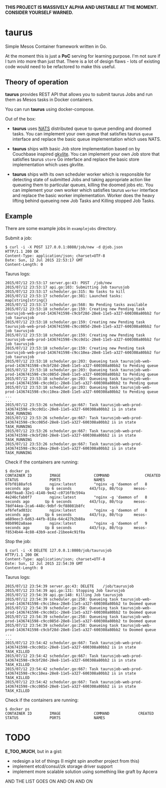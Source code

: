 **THIS PROJECT IS MASSIVELY ALPHA AND UNSTABLE AT THE MOMENT. CONSIDER YOURSELF WARNED.**

# taurus
Simple Mesos Container framework written in Go.

At the moment this is just a **PoC** serving for learning purpose. I'm not sure if I turn into more than just that.
There is a lot of design flaws - lots of existing code would need to be refactored to make this useful.

## Theory of operation
**taurus** provides REST API that allows you to submit taurus Jobs and run them as Mesos tasks in Docker containers.

You can run **taurus** using docker-compose.

Out of the box:
- **taurus** uses [NATS](https://github.com/nats-io/nats) distributed queue to queue pending and doomed tasks. You can implement your own queue that satisfies taurus ```queue``` interface and replace the basic queue implementation which uses NATS.

- **taurus** ships with basic Job store implementation based on by Couchbase inspired [gkvlite](https://github.com/steveyen/gkvlite). You can implement your own Job store that satisfies taurus ```store``` Go interface and replace the basic store implementation which uses gkvlite.

- **taurus** ships with its own scheduler worker which is responsible for detecting state of submitted Jobs and taking appropriate action like queueing them to particular queues, killing the doomed jobs etc. You can implement your own worker which satisfies taurus ```worker``` interface and replace the basic worker implementation. Worker does the heavy lifting behind queueing new Job Tasks and Killing stopped Job Tasks.

## Example
There are some example jobs in ```examplejobs``` directory.

Submit a job:
```
$ curl -i -X POST 127.0.0.1:8080/job/new -d @job.json
HTTP/1.1 200 OK
Content-Type: application/json; charset=UTF-8
Date: Sun, 12 Jul 2015 22:53:17 GMT
Content-Length: 0
```

Taurus logs:
```
2015/07/12 23:53:17 server.go:43: POST	/job/new
2015/07/12 23:53:17 api.go:103: Submitting Job taurusjob
2015/07/12 23:53:17 scheduler.go:315: No tasks to kill
2015/07/12 23:53:17 scheduler.go:381: Launched tasks: map[string]string{}
2015/07/12 23:53:17 scheduler.go:568: No Pending tasks available
2015/07/12 23:53:18 scheduler.go:159: Creating new Pending task taurusjob-web-prod-1436741598-c9cbf28d-28e8-11e5-a327-600308a80bb2 for job taurusjob
2015/07/12 23:53:18 scheduler.go:159: Creating new Pending task taurusjob-web-prod-1436741598-c9cc085d-28e8-11e5-a327-600308a80bb2 for job taurusjob
2015/07/12 23:53:18 scheduler.go:159: Creating new Pending task taurusjob-web-prod-1436741598-c9cc0d1c-28e8-11e5-a327-600308a80bb2 for job taurusjob
2015/07/12 23:53:18 scheduler.go:159: Creating new Pending task taurusjob-web-prod-1436741598-c9cc10ea-28e8-11e5-a327-600308a80bb2 for job taurusjob
2015/07/12 23:53:18 scheduler.go:203: Queueing task taurusjob-web-prod-1436741598-c9cbf28d-28e8-11e5-a327-600308a80bb2 to Pending queue
2015/07/12 23:53:18 scheduler.go:203: Queueing task taurusjob-web-prod-1436741598-c9cc085d-28e8-11e5-a327-600308a80bb2 to Pending queue
2015/07/12 23:53:18 scheduler.go:203: Queueing task taurusjob-web-prod-1436741598-c9cc0d1c-28e8-11e5-a327-600308a80bb2 to Pending queue
2015/07/12 23:53:18 scheduler.go:203: Queueing task taurusjob-web-prod-1436741598-c9cc10ea-28e8-11e5-a327-600308a80bb2 to Pending queue
...
...
2015/07/12 23:53:26 scheduler.go:667: Task taurusjob-web-prod-1436741598-c9cc0d1c-28e8-11e5-a327-600308a80bb2 is in state TASK_RUNNING
2015/07/12 23:53:26 scheduler.go:667: Task taurusjob-web-prod-1436741598-c9cc085d-28e8-11e5-a327-600308a80bb2 is in state TASK_RUNNING
2015/07/12 23:53:26 scheduler.go:667: Task taurusjob-web-prod-1436741598-c9cbf28d-28e8-11e5-a327-600308a80bb2 is in state TASK_RUNNING
2015/07/12 23:53:26 scheduler.go:667: Task taurusjob-web-prod-1436741598-c9cc10ea-28e8-11e5-a327-600308a80bb2 is in state TASK_RUNNING
```

Check if the containers are running:
```
$ docker ps
CONTAINER ID        IMAGE               COMMAND                CREATED             STATUS              PORTS               NAMES
07bf0188afc6        nginx:latest        "nginx -g 'daemon of   8 seconds ago       Up 6 seconds        443/tcp, 80/tcp     mesos-466f9aa8-32e1-4148-9e42-c0716f8c594a
4e246cfab0f7        nginx:latest        "nginx -g 'daemon of   8 seconds ago       Up 6 seconds        443/tcp, 80/tcp     mesos-78df44ea-2ca6-448c-9dbf-9cf88081b8fc
af6fefad032c        nginx:latest        "nginx -g 'daemon of   8 seconds ago       Up 6 seconds        443/tcp, 80/tcp     mesos-a689eec3-6d63-44fb-818a-64c427b2b88a
98b0902a8aae        nginx:latest        "nginx -g 'daemon of   9 seconds ago       Up 8 seconds        443/tcp, 80/tcp     mesos-f8534b44-4c88-43b9-aced-21bee4c91f8a

```

Stop the job:
```
$ curl -i -X DELETE 127.0.0.1:8080/job/taurusjob
HTTP/1.1 200 OK
Content-Type: application/json; charset=UTF-8
Date: Sun, 12 Jul 2015 22:54:39 GMT
Content-Length: 0
```

Taurus logs:
```
2015/07/12 23:54:39 server.go:43: DELETE	/job/taurusjob
2015/07/12 23:54:39 api.go:131: Stopping Job taurusjob
2015/07/12 23:54:39 api.go:148: Killing Job taurusjob
2015/07/12 23:54:39 scheduler.go:258: Queueing task taurusjob-web-prod-1436741598-c9cc10ea-28e8-11e5-a327-600308a80bb2 to Doomed queue
2015/07/12 23:54:39 scheduler.go:258: Queueing task taurusjob-web-prod-1436741598-c9cc0d1c-28e8-11e5-a327-600308a80bb2 to Doomed queue
2015/07/12 23:54:39 scheduler.go:258: Queueing task taurusjob-web-prod-1436741598-c9cc085d-28e8-11e5-a327-600308a80bb2 to Doomed queue
2015/07/12 23:54:39 scheduler.go:258: Queueing task taurusjob-web-prod-1436741598-c9cbf28d-28e8-11e5-a327-600308a80bb2 to Doomed queue
...
...
2015/07/12 23:54:42 scheduler.go:667: Task taurusjob-web-prod-1436741598-c9cc0d1c-28e8-11e5-a327-600308a80bb2 is in state TASK_KILLED
2015/07/12 23:54:42 scheduler.go:667: Task taurusjob-web-prod-1436741598-c9cbf28d-28e8-11e5-a327-600308a80bb2 is in state TASK_KILLED
2015/07/12 23:54:42 scheduler.go:667: Task taurusjob-web-prod-1436741598-c9cc10ea-28e8-11e5-a327-600308a80bb2 is in state TASK_KILLED
2015/07/12 23:54:42 scheduler.go:667: Task taurusjob-web-prod-1436741598-c9cc085d-28e8-11e5-a327-600308a80bb2 is in state TASK_KILLED
```

Check if the containers are running:
```
$ docker ps
CONTAINER ID        IMAGE               COMMAND             CREATED             STATUS              PORTS               NAMES
```

# TODO
**E_TOO_MUCH**, but in a gist:

- redesign a lot of things (I might spin another project from this)
- implement etcd/consul/zk storage driver support
- implement more scalable solution using something like graft by Apcera 

AND THE LIST GOES ON AND ON AND ON
